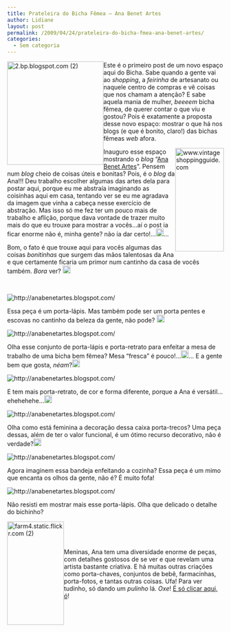 ```yaml
---
title: Prateleira do Bicha Fêmea – Ana Benet Artes
author: Lidiane
layout: post
permalink: /2009/04/24/prateleira-do-bicha-fmea-ana-benet-artes/
categories:
  - Sem categoria
---
```

[<img title="2.bp.blogspot.com (2)" style="display:inline;margin-left:0;margin-right:0;border-width:0;" height="240" alt="2.bp.blogspot.com (2)" src="https://www.trololodemulher.com.br/2009/04/2bpblogspotcom2-thumb.jpg" width="224" align="left" border="0" />](https://www.trololodemulher.com.br/2009/04/2bpblogspotcom2.jpg) Este é o primeiro post de um novo espaço aqui do Bicha. Sabe quando a gente vai ao _shopping_, a _feirinha_ de artesanato ou naquele centro de compras e vê coisas que nos chamam a atenção? E sabe aquela mania de mulher, _beeeem_ bicha fêmea, de querer contar o que viu e gostou? Pois é exatamente a proposta desse novo espaço: mostrar o que há nos blogs (e que é bonito, claro!) das bichas fêmeas _web_ afora. 

[<img title="www.vintageshoppingguide.com" style="display:inline;margin-left:0;margin-right:0;border-width:0;" height="240" alt="www.vintageshoppingguide.com" src="https://www.trololodemulher.com.br/2009/04/wwwvintageshoppingguidecom-thumb.jpg" width="113" align="right" border="0" />](https://www.trololodemulher.com.br/2009/04/wwwvintageshoppingguidecom.jpg) Inauguro esse espaço mostrando o _blog_ “<a href="http://anabenetartes.blogspot.com/" target="_blank" rel="noopener noreferrer">Ana Benet Artes</a>”. Pensem num _blog_ cheio de coisas úteis e bonitas? Pois, é o _blog_ da Ana!!! Deu trabalho escolher algumas das artes dela para postar aqui, porque eu me abstraía imaginando as coisinhas aqui em casa, tentando ver se eu me agradava da imagem que vinha a cabeça nesse exercício de abstração. Mas isso só me fez ter um pouco mais de trabalho e aflição, porque dava vontade de trazer muito mais do que eu trouxe para mostrar a vocês…aí o post ia ficar enorme não é, minha gente? não ía dar certo!…[<img title="clip_image001[12]" style="display:inline;" height="18" alt="clip_image001[12]" src="https://www.trololodemulher.com.br/2009/04/clip-image00112-thumb6.gif" width="18" />](https://www.trololodemulher.com.br/2009/04/clip-image001127.gif)…

Bom, o fato é que trouxe aqui para vocês algumas das coisas _bonitinhas_ que surgem das mãos talentosas da Ana e que certamente ficaria um primor num cantinho da casa de vocês também. _Bora_ ver? [<img title="clip_image001[14]" style="display:inline;" height="18" alt="clip_image001[14]" src="https://www.trololodemulher.com.br/2009/04/clip-image00114-thumb4.gif" width="18" />](https://www.trololodemulher.com.br/2009/04/clip-image001144.gif)

&#160;

 <img title="http://anabenetartes.blogspot.com/" style="display:block;float:none;margin-left:auto;margin-right:auto;" alt="http://anabenetartes.blogspot.com/" src="http://3.bp.blogspot.com/_wY6ANpvaDHg/SbgiTJKw-JI/AAAAAAAAA9Q/YO4VxLqlWbA/s320/Artes+336.jpg" />

Essa peça é um porta-lápis. Mas também pode ser um porta pentes e escovas no cantinho da beleza da gente, não pode? [<img title="clip_image001" style="display:inline;" height="18" alt="clip_image001" src="https://www.trololodemulher.com.br/2009/04/clip-image001-thumb23.gif" width="18" />](https://www.trololodemulher.com.br/2009/04/clip-image00140.gif)

 <img title="http://anabenetartes.blogspot.com/" style="display:block;float:none;margin-left:auto;margin-right:auto;" alt="http://anabenetartes.blogspot.com/" src="http://1.bp.blogspot.com/_wY6ANpvaDHg/SbGaQOgNpeI/AAAAAAAAA74/DrDoAVmo2ow/s320/ARTES+CARLA+012.jpg" />

Olha esse conjunto de porta-lápis e porta-retrato para enfeitar a mesa de trabalho de uma bicha bem fêmea? Mesa “fresca” é pouco!…[<img title="clip_image001[4]" style="display:inline;" height="18" alt="clip_image001[4]" src="https://www.trololodemulher.com.br/2009/04/clip-image0014-thumb17.gif" width="18" />](https://www.trololodemulher.com.br/2009/04/clip-image001418.gif)… E a gente bem que gosta, _néam_?[<img title="clip_image001[6]" style="display:inline;" height="18" alt="clip_image001[6]" src="https://www.trololodemulher.com.br/2009/04/clip-image0016-thumb14.gif" width="18" />](https://www.trololodemulher.com.br/2009/04/clip-image001614.gif)

 <img title="http://anabenetartes.blogspot.com/" style="display:block;float:none;margin-left:auto;margin-right:auto;" alt="http://anabenetartes.blogspot.com/" src="http://1.bp.blogspot.com/_wY6ANpvaDHg/SbGbRH2dfzI/AAAAAAAAA8Q/jsbCfB19o2o/s320/ARTES+CARLA+016.jpg" /></p> </p> 

E tem mais porta-retrato, de cor e forma diferente, porque a Ana é versátil…ehehehehe…[<img title="clip_image001[8]" style="display:inline;" height="18" alt="clip_image001[8]" src="https://www.trololodemulher.com.br/2009/04/clip-image0018-thumb10.gif" width="18" />](https://www.trololodemulher.com.br/2009/04/clip-image001810.gif)

 <img title="http://anabenetartes.blogspot.com/" style="display:block;float:none;margin-left:auto;margin-right:auto;" alt="http://anabenetartes.blogspot.com/" src="http://1.bp.blogspot.com/_wY6ANpvaDHg/SZK23ahvBfI/AAAAAAAAA5Y/sZlXh-zt6fU/s320/fevereiro+2009+037.jpg" />

Olha como está feminina a decoração dessa caixa porta-trecos? Uma peça dessas, além de ter o valor funcional, é um ótimo recurso decorativo, não é verdade?[<img title="clip_image001[10]" style="display:inline;" height="18" alt="clip_image001[10]" src="https://www.trololodemulher.com.br/2009/04/clip-image00110-thumb4.gif" width="18" />](https://www.trololodemulher.com.br/2009/04/clip-image001105.gif)

 <img title="http://anabenetartes.blogspot.com/" style="display:block;float:none;margin-left:auto;margin-right:auto;" alt="http://anabenetartes.blogspot.com/" src="http://4.bp.blogspot.com/_wY6ANpvaDHg/STnAbZzPIxI/AAAAAAAAAhA/6L6mDc7i-sU/s320/dezembro+2008+002.jpg" />

Agora imaginem essa bandeja enfeitando a cozinha? Essa peça é um mimo que encanta os olhos da gente, não é? É muito fofa!

 <img title="http://anabenetartes.blogspot.com/" style="display:block;float:none;margin-left:auto;margin-right:auto;" alt="http://anabenetartes.blogspot.com/" src="http://4.bp.blogspot.com/_wY6ANpvaDHg/SNRCvYDoFpI/AAAAAAAAAQI/WwBEjJR7wtg/s320/artes+228.jpg" />

Não resisti em mostrar mais esse porta-lápis. Olha que delicado o detalhe do bichinho?

[<img title="farm4.static.flickr.com (2)" style="display:inline;margin-left:0;margin-right:0;border-width:0;" height="240" alt="farm4.static.flickr.com (2)" src="https://www.trololodemulher.com.br/2009/04/farm4staticflickrcom2-thumb.jpg" width="132" align="left" border="0" />](https://www.trololodemulher.com.br/2009/04/farm4staticflickrcom2.jpg) 

&#160;

&#160;

Meninas, Ana tem uma diversidade enorme de peças, com detalhes gostosos de se ver e que revelam uma artista bastante criativa. E há muitas outras criações como porta-chaves, conjuntos de bebê, farmacinhas, porta-fotos, e tantas outras coisas. Ufa! Para ver tudinho, só dando um _pulinho_ lá. _Oxe_! <a href="http://anabenetartes.blogspot.com/" target="_blank" rel="noopener noreferrer">É só clicar aqui, ó</a>!&#160;